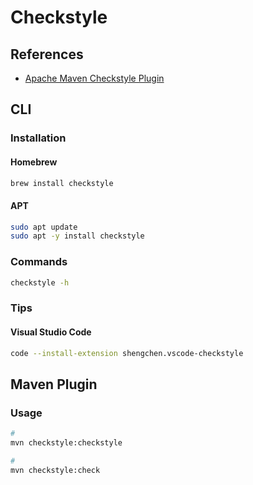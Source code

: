 # Checkstyle

## References

- [Apache Maven Checkstyle Plugin](https://maven.apache.org/plugins/maven-checkstyle-plugin/)

## CLI

### Installation

#### Homebrew

```sh
brew install checkstyle
```

#### APT

```sh
sudo apt update
sudo apt -y install checkstyle
```

### Commands

```sh
checkstyle -h
```

### Tips

#### Visual Studio Code

```sh
code --install-extension shengchen.vscode-checkstyle
```

<!-- ```sh
"java.checkstyle.configuration": "${workspaceFolder}/target/checkstyle-checker.xml"
``` -->

## Maven Plugin

### Usage

```sh
#
mvn checkstyle:checkstyle

#
mvn checkstyle:check
```
